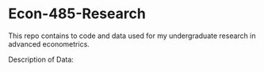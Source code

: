 # Econ-485-Research
This repo contains to code and data used for my undergraduate research in advanced econometrics. 

Description of Data: 
